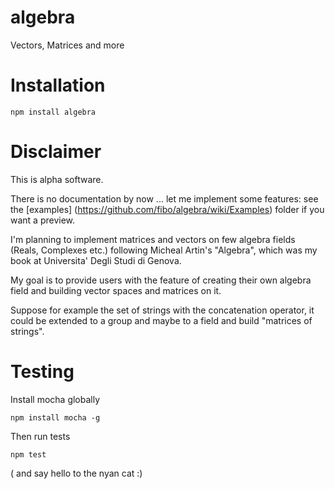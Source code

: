 algebra
=======

Vectors, Matrices and more

# Installation

    npm install algebra

# Disclaimer
This is alpha software.

There is no documentation by now ... let me implement some features: see
the [examples] (https://github.com/fibo/algebra/wiki/Examples) folder if you want a preview.

I'm planning to implement matrices and vectors on few algebra fields
(Reals, Complexes etc.) following Micheal Artin's "Algebra",
which was my book at Universita' Degli Studi di Genova.

My goal is to provide users with the feature of creating their own algebra field and building vector spaces and matrices on it.

Suppose for example the set of strings with the concatenation operator,
it could be extended to a group and maybe to a field and build "matrices of strings".

# Testing

Install mocha globally

    npm install mocha -g

Then run tests

    npm test

( and say hello to the nyan cat :)

